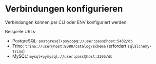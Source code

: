 # Verbindungen konfigurieren

Verbindungen können per CLI oder ENV konfiguriert werden.

Beispiele URLs:
- PostgreSQL: `postgresql+psycopg://user:pass@host:5432/db`
- Trino: `trino://user@host:8080/catalog/schema` (erfordert `sqlalchemy-trino`)
- MySQL: `mysql+pymysql://user:pass@host:3306/db`